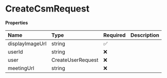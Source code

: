 # CreateCsmRequest

**Properties**

| Name            | Type              | Required | Description |
| :-------------- | :---------------- | :------- | :---------- |
| displayImageUrl | string            | ✅       |             |
| userId          | string            | ❌       |             |
| user            | CreateUserRequest | ❌       |             |
| meetingUrl      | string            | ❌       |             |

<!-- This file was generated by liblab | https://liblab.com/ -->
